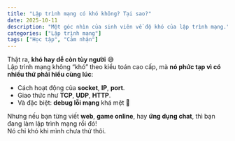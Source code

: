 ```yaml
---
title: "Lập trình mạng có khó không? Tại sao?"
date: 2025-10-11
description: "Một góc nhìn của sinh viên về độ khó của lập trình mạng."
categories: ["Lập trình mạng"]
tags: ["Học tập", "Cảm nhận"]
---
```


Thật ra, **khó hay dễ còn tùy người** 😅  
Lập trình mạng không “khó” theo kiểu toán cao cấp, mà **nó phức tạp vì có nhiều thứ phải hiểu cùng lúc**:
- Cách hoạt động của **socket**, **IP**, **port**.
- Giao thức như **TCP**, **UDP**, **HTTP**.
- Và đặc biệt: **debug lỗi mạng** khá mệt 🤯

Nhưng nếu bạn từng viết **web**, **game online**, hay **ứng dụng chat**, thì bạn đang làm lập trình mạng rồi đó!  
Nó chỉ khó khi mình chưa thử thôi.

